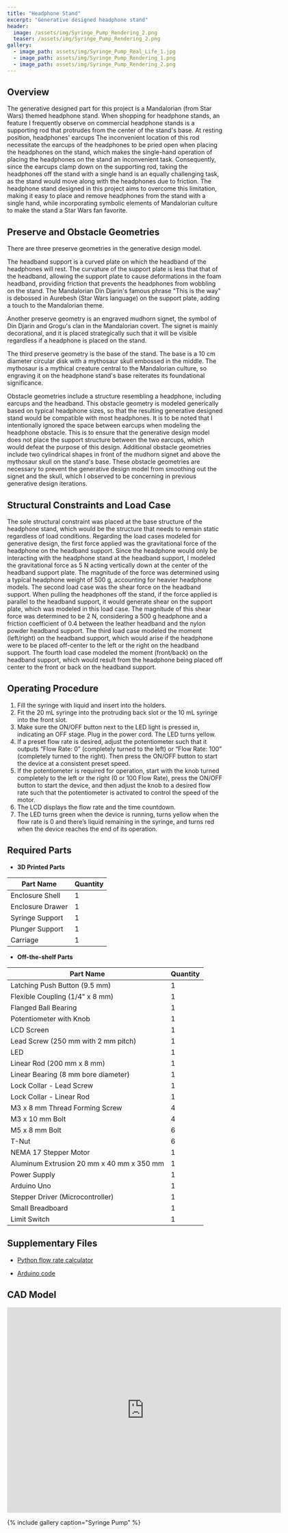 ```yaml
---
title: "Headphone Stand"
excerpt: "Generative designed headphone stand"
header:
  image: /assets/img/Syringe_Pump_Rendering_2.png
  teaser: /assets/img/Syringe_Pump_Rendering_2.png
gallery:
  - image_path: assets/img/Syringe_Pump_Real_Life_1.jpg
  - image_path: assets/img/Syringe_Pump_Rendering_1.png
  - image_path: assets/img/Syringe_Pump_Rendering_2.png
---
```


## Overview

The generative designed part for this project is a Mandalorian (from Star Wars) themed headphone stand. When shopping for headphone stands, an feature I frequently observe on commercial headphone stands is a supporting rod that protrudes from the center of the stand's base. At resting position, headphones' earcups The inconvenient location of this rod necessitate the earcups of the headphones to be pried open when placing the headphones on the stand, which makes the single-hand operation of placing the headphones on the stand an inconvenient task. Consequently, since the earcups clamp down on the supporting rod, taking the headphones off the stand with a single hand is an equally challenging task, as the stand would move along with the headphones due to friction. The headphone stand designed in this project aims to overcome this limitation, making it easy to place and remove headphones from the stand with a single hand, while incorporating symbolic elements of Mandalorian culture to make the stand a Star Wars fan favorite.

## Preserve and Obstacle Geometries

There are three preserve geometries in the generative design model.

The headband support is a curved plate on which the headband of the headphones will rest. The curvature of the support plate is less that that of the headband, allowing the support plate to cause deformations in the foam headband, providing friction that prevents the headphones from wobbling on the stand. The Mandalorian Din Djarin's famous phrase "This is the way" is debossed in Aurebesh (Star Wars language) on the support plate, adding a touch to the Mandalorian theme.

Another preserve geometry is an engraved mudhorn signet, the symbol of Din Djarin and Grogu's clan in the Mandalorian covert. The signet is mainly decorational, and it is placed strategically such that it will be visible regardless if a headphone is placed on the stand.

The third preserve geometry is the base of the stand. The base is a 10 cm diameter circular disk with a mythosaur skull embossed in the middle. The mythosaur is a mythical creature central to the Mandalorian culture, so engraving it on the headphone stand's base reiterates its foundational significance.

Obstacle geometries include a structure resembling a headphone, including earcups and the headband. This obstacle geometry is modeled generically based on typical headphone sizes, so that the resulting generative designed stand would be compatible with most headphones. It is to be noted that I intentionally ignored the space between earcups when modeling the headphone obstacle. This is to ensure that the generative design model does not place the support structure between the two earcups, which would defeat the purpose of this design. Additional obstacle geometries include two cylindrical shapes in front of the mudhorn signet and above the mythosaur skull on the stand's base. These obstacle geometries are necessary to prevent the generative design model from smoothing out the signet and the skull, which I observed to be concerning in previous generative design iterations.

## Structural Constraints and Load Case

The sole structural constraint was placed at the base structure of the headphone stand, which would be the structure that needs to remain static regardless of load conditions. Regarding the load cases modeled for generative design, the first force applied was the gravitational force of the headphone on the headband support. Since the headphone would only be interacting with the headphone stand at the headband support, I modeled the gravitational force as 5 N acting vertically down at the center of the headband support plate. The magnitude of the force was determined using a typical headphone weight of 500 g, accounting for heavier headphone models. The second load case was the shear force on the headband support. When pulling the headphones off the stand, if the force applied is parallel to the headband support, it would generate shear on the support plate, which was modeled in this load case. The magnitude of this shear force was determined to be 2 N, considering a 500 g headphone and a friction coefficient of 0.4 between the leather headband and the nylon powder headband support. The third load case modeled the moment (left/right) on the headband support, which would arise if the headphone were to be placed off-center to the left or the right on the headband support. The fourth load case modeled the moment (front/back) on the headband support, which would result from the headphone being placed off center to the front or back on the headband support.

## **Operating Procedure**

1. Fill the syringe with liquid and insert into the holders. 
2. Fit the 20 mL syringe into the protruding back slot or the 10 mL syringe into the front slot. 
3. Make sure the ON/OFF button next to the LED light is pressed in, indicating an OFF stage. Plug in the power cord. The LED turns yellow. 
4. If a preset flow rate is desired, adjust the potentiometer such that it outputs “Flow Rate: 0” (completely turned to the left) or “Flow Rate: 100” (completely turned to the right). Then press the ON/OFF button to start the device at a consistent preset speed. 
5. If the potentiometer is required for operation, start with the knob turned completely to the left or the right (0 or 100 Flow Rate), press the ON/OFF button to start the device, and then adjust the knob to a desired flow rate such that the potentiometer is activated to control the speed of the motor. 
6. The LCD displays the flow rate and the time countdown. 
7. The LED turns green when the device is running, turns yellow when the flow rate is 0 and there’s liquid remaining in the syringe, and turns red when the device reaches the end of its operation. 

## **Required Parts**

- **3D Printed Parts**

| Part Name | Quantity |
| --- | --- |
| Enclosure Shell | 1 |
| Enclosure Drawer | 1 |
| Syringe Support | 1 |
| Plunger Support | 1 |
| Carriage | 1 |

- **Off-the-shelf Parts**

| Part Name | Quantity |
| --- | --- |
| Latching Push Button (9.5 mm)| 1 |
| Flexible Coupling (1/4" x 8 mm) | 1 |
| Flanged Ball Bearing | 1 |
| Potentiometer with Knob | 1 |
| LCD Screen | 1 |
| Lead Screw (250 mm with 2 mm pitch) | 1 |
| LED | 1 |
| Linear Rod (200 mm x 8 mm) | 1 |
| Linear Bearing (8 mm bore diameter) | 1 |
| Lock Collar - Lead Screw | 1 |
| Lock Collar - Linear Rod | 1 |
| M3 x 8 mm Thread Forming Screw | 4 |
| M3 x 10 mm Bolt | 4 |
| M5 x 8 mm Bolt | 6 |
| T-Nut | 6 |
| NEMA 17 Stepper Motor | 1 |
| Aluminum Extrusion 20 mm x 40 mm x 350 mm | 1 |
| Power Supply | 1 |
| Arduino Uno | 1 |
| Stepper Driver (Microcontroller) | 1 |
| Small Breadboard | 1 |
| Limit Switch | 1 |

## **Supplementary Files**

- [Python flow rate calculator](https://github.com/aaron-xu1009/aaron-xu1009.github.io/blob/main/_data/Flow_Rate_Calc.py)

- [Arduino code](https://github.com/aaron-xu1009/aaron-xu1009.github.io/blob/main/_data/Arduino_Code.ino)

## **CAD Model**
<iframe src="https://vanderbilt643.autodesk360.com/shares/public/SH512d4QTec90decfa6e1faab3ee761fd268?mode=embed" width="640" height="480" allowfullscreen="true" webkitallowfullscreen="true" mozallowfullscreen="true"  frameborder="0"></iframe>

{% include gallery caption="Syringe Pump" %}

